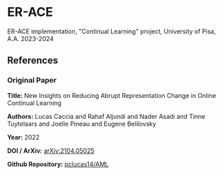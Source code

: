 # ER-ACE
ER-ACE implementation, "Continual Learning" project, University of Pisa, A.A. 2023-2024

## References

### Original Paper

**Title:** New Insights on Reducing Abrupt Representation Change in Online Continual Learning

**Authors:** Lucas Caccia and Rahaf Aljundi and Nader Asadi and Tinne Tuytelaars and Joelle Pineau and Eugene Belilovsky

**Year:** 2022

**DOI / ArXiv:** [arXiv:2104.05025](https://arxiv.org/abs/2104.05025)

**Github Repository:** [pclucas14/AML](https://github.com/pclucas14/AML)
